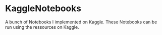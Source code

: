 # KaggleNotebooks
A bunch of Notebooks I implemented on Kaggle. These Notebooks can be run using the ressources on Kaggle.
